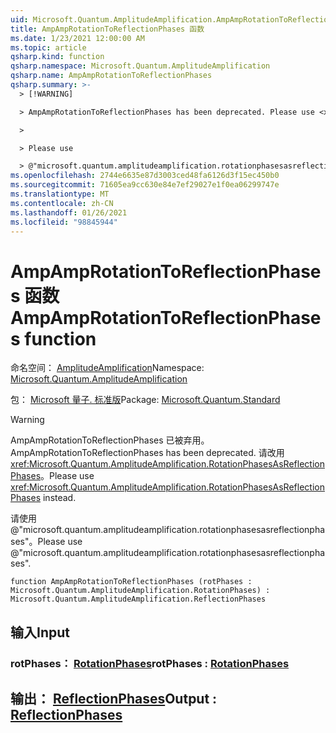 ```yaml
---
uid: Microsoft.Quantum.AmplitudeAmplification.AmpAmpRotationToReflectionPhases
title: AmpAmpRotationToReflectionPhases 函数
ms.date: 1/23/2021 12:00:00 AM
ms.topic: article
qsharp.kind: function
qsharp.namespace: Microsoft.Quantum.AmplitudeAmplification
qsharp.name: AmpAmpRotationToReflectionPhases
qsharp.summary: >-
  > [!WARNING]

  > AmpAmpRotationToReflectionPhases has been deprecated. Please use <xref:Microsoft.Quantum.AmplitudeAmplification.RotationPhasesAsReflectionPhases> instead.

  >

  > Please use

  > @"microsoft.quantum.amplitudeamplification.rotationphasesasreflectionphases".
ms.openlocfilehash: 2744e6635e87d3003ced48fa6126d3f15ec450b0
ms.sourcegitcommit: 71605ea9cc630e84e7ef29027e1f0ea06299747e
ms.translationtype: MT
ms.contentlocale: zh-CN
ms.lasthandoff: 01/26/2021
ms.locfileid: "98845944"
---
```

# <a name="ampamprotationtoreflectionphases-function"></a><span data-ttu-id="fa35e-102">AmpAmpRotationToReflectionPhases 函数</span><span class="sxs-lookup"><span data-stu-id="fa35e-102">AmpAmpRotationToReflectionPhases function</span></span>

<span data-ttu-id="fa35e-103">命名空间： [AmplitudeAmplification](xref:Microsoft.Quantum.AmplitudeAmplification)</span><span class="sxs-lookup"><span data-stu-id="fa35e-103">Namespace: [Microsoft.Quantum.AmplitudeAmplification](xref:Microsoft.Quantum.AmplitudeAmplification)</span></span>

<span data-ttu-id="fa35e-104">包： [Microsoft 量子. 标准版](https://nuget.org/packages/Microsoft.Quantum.Standard)</span><span class="sxs-lookup"><span data-stu-id="fa35e-104">Package: [Microsoft.Quantum.Standard](https://nuget.org/packages/Microsoft.Quantum.Standard)</span></span>


> [!WARNING]
> <span data-ttu-id="fa35e-105">AmpAmpRotationToReflectionPhases 已被弃用。</span><span class="sxs-lookup"><span data-stu-id="fa35e-105">AmpAmpRotationToReflectionPhases has been deprecated.</span></span> <span data-ttu-id="fa35e-106">请改用 <xref:Microsoft.Quantum.AmplitudeAmplification.RotationPhasesAsReflectionPhases>。</span><span class="sxs-lookup"><span data-stu-id="fa35e-106">Please use <xref:Microsoft.Quantum.AmplitudeAmplification.RotationPhasesAsReflectionPhases> instead.</span></span>
>
> <span data-ttu-id="fa35e-107">请使用 @"microsoft.quantum.amplitudeamplification.rotationphasesasreflectionphases"。</span><span class="sxs-lookup"><span data-stu-id="fa35e-107">Please use @"microsoft.quantum.amplitudeamplification.rotationphasesasreflectionphases".</span></span>



```qsharp
function AmpAmpRotationToReflectionPhases (rotPhases : Microsoft.Quantum.AmplitudeAmplification.RotationPhases) : Microsoft.Quantum.AmplitudeAmplification.ReflectionPhases
```


## <a name="input"></a><span data-ttu-id="fa35e-108">输入</span><span class="sxs-lookup"><span data-stu-id="fa35e-108">Input</span></span>

### <a name="rotphases--rotationphases"></a><span data-ttu-id="fa35e-109">rotPhases： [RotationPhases](xref:Microsoft.Quantum.AmplitudeAmplification.RotationPhases)</span><span class="sxs-lookup"><span data-stu-id="fa35e-109">rotPhases : [RotationPhases](xref:Microsoft.Quantum.AmplitudeAmplification.RotationPhases)</span></span>





## <a name="output--reflectionphases"></a><span data-ttu-id="fa35e-110">输出： [ReflectionPhases](xref:Microsoft.Quantum.AmplitudeAmplification.ReflectionPhases)</span><span class="sxs-lookup"><span data-stu-id="fa35e-110">Output : [ReflectionPhases](xref:Microsoft.Quantum.AmplitudeAmplification.ReflectionPhases)</span></span>

